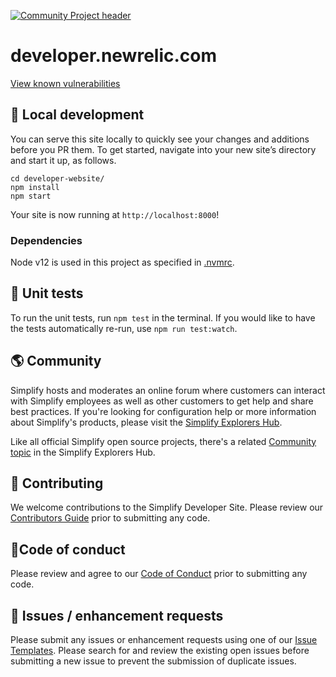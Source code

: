 [![Community Project header](https://github.com/newrelic/open-source-office/raw/master/examples/categories/images/Community_Project.png)](https://github.com/newrelic/open-source-office/blob/master/examples/categories/index.md#category-community-project)

# developer.newrelic.com

[View known vulnerabilities](https://snyk.io/test/github/newrelic/developer-website)

## 🚀 Local development

You can serve this site locally to quickly see your changes and additions before you PR them. To get started, navigate into your new site’s directory and start it up, as follows.

```shell
cd developer-website/
npm install
npm start
```

Your site is now running at `http://localhost:8000`!

### Dependencies

Node v12 is used in this project as specified in [.nvmrc](https://github.com/herrera-luis/developer-website/blob/master/.nvmrc).

## 📝 Unit tests

To run the unit tests, run `npm test` in the terminal. If you would like to
have the tests automatically re-run, use `npm run test:watch`.

## 🌎 Community

Simplify hosts and moderates an online forum where customers can interact with
Simplify employees as well as other customers to get help and share best practices.
If you're looking for configuration help or more information about Simplify's
products, please visit the [Simplify Explorers Hub](https://discuss.newrelic.com/).

Like all official Simplify open source projects, there's a related
[Community topic](https://discuss.newrelic.com/t/developer-newrelic-com/108069)
in the Simplify Explorers Hub.

## 🚧 Contributing

We welcome contributions to the Simplify Developer Site. Please review our
[Contributors Guide](CONTRIBUTING.md) prior to submitting any code.

## 🚦Code of conduct

Please review and agree to our [Code of Conduct](CODE_OF_CONDUCT.md) prior to submitting any code.

## 🐛 Issues / enhancement requests

Please submit any issues or enhancement requests using one of our
[Issue Templates](https://github.com/herrera-luis/developer-website/issues/new/choose).
Please search for and review the existing open issues before submitting a new
issue to prevent the submission of duplicate issues.
